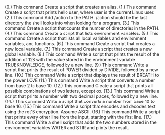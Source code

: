 (0.) This command Create a script that creates an alias.
(1.) This command Create a script that prints hello user, where user is the current Linux user.
(2.) This command Add /action to the PATH. /action should be the last directory the shell looks into when looking for a program.
(3.) This command Create a script that counts the number of directories in the PATH.
(4.) This command Create a script that lists environment variables.
(5.) This command Create a script that lists all local variables and environment variables, and functions.
(6.) This command Create a script that creates a new local variable.
(7.) This command Create a script that creates a new global variable.
(8.) This command Write a script that prints the result of the addition of 128 with the value stored in the environment variable TRUEKNOWLEDGE, followed by a new line.
(9.) This command Write a script that prints the result of POWER divided by DIVIDE, followed by a new line.
(10.) This command Write a script that displays the result of BREATH to the power LOVE
(11.) This command Write a script that converts a number from base 2 to base 10.
(12.) This command Create a script that prints all possible combinations of two letters, except oo.
(13.) This command Write a script that prints a number with two decimal places, followed by a new line.
(14.) This command Write a script that converts a number from base 10 to base 16.
(15.) This command Write a script that encodes and decodes text using the rot13 encryption. Assume ASCII.
(16.) This command Write a script that prints every other line from the input, starting with the first line.
(17.) This command Write a shell script that adds the two numbers stored in the environment variables WATER and STIR and prints the result.
